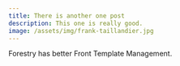 ```yaml
---
title: There is another one post
description: This one is really good.
image: /assets/img/frank-taillandier.jpg
---
```

Forestry has better Front Template Management.
